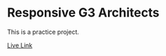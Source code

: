 # Responsive G3 Architects

This is a practice project.

[Live Link](https://tahmid122.github.io/g3-architects-website/)
